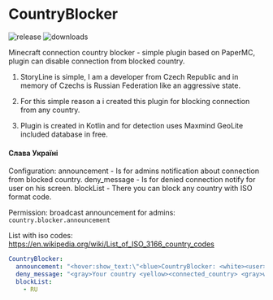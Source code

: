 # CountryBlocker
![release](https://img.shields.io/github/v/release/encryptsl/countryblocker?style=flat-square)
![downloads](https://img.shields.io/github/downloads/encryptsl/countryblocker/total?style=flat-square)

Minecraft connection country blocker - simple plugin based on PaperMC, plugin can disable connection from blocked country.

1. StoryLine is simple, I am a developer from Czech Republic and in memory of Czechs is Russian Federation like an aggressive state.

2. For this simple reason a i created this plugin for blocking connection from any country. 

3. Plugin is created in Kotlin and for detection uses Maxmind GeoLite included database in free.

#### Слава Україні


Configuration: 
announcement - Is for admins notification about connection from blocked country.
deny_message - Is for denied connection notify for user on his screen.
blockList - There you can block any country with ISO format code. 

Permission:
broadcast announcement for admins: `country.blocker.announcement`

List with iso codes: https://en.wikipedia.org/wiki/List_of_ISO_3166_country_codes

```yml
CountryBlocker:
  announcement: "<hover:show_text:\"<blue>CountryBlocker: <white><user>\n<gray>IPAddress: <gold><ip>\n<dark_green>Country: <white><country>\n<gold>Time: <white><time>\"><gray>User <user> trying connect on this server from <country>"
  deny_message: "<gray>Your country <yellow><connected_country> <gray>was blocked on this server !"
  blockList:
    - RU
```

